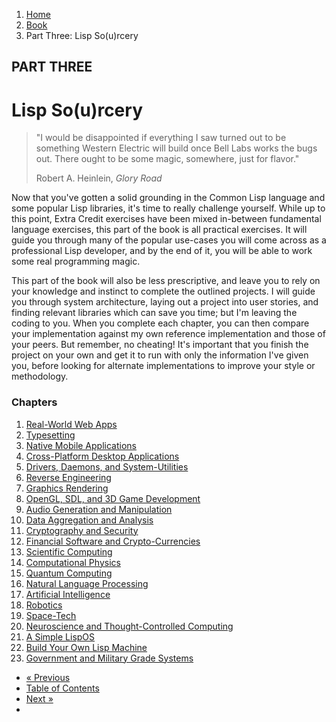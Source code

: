<ol class="breadcrumb">
  <li><a href="/">Home</a></li>
  <li><a href="/book/">Book</a></li>
  <li class="active">Part Three: Lisp So(u)rcery</li>
</ol>

## PART THREE

# Lisp So(u)rcery

> "I would be disappointed if everything I saw turned out to be something Western Electric will build once Bell Labs works the bugs out. There ought to be some magic, somewhere, just for flavor."
> <footer>Robert A. Heinlein, <em>Glory Road</em></footer>

Now that you've gotten a solid grounding in the Common Lisp language and some popular Lisp libraries, it's time to really challenge yourself.  While up to this point, Extra Credit exercises have been mixed in-between fundamental language exercises, this part of the book is all practical exercises.  It will guide you through many of the popular use-cases you will come across as a professional Lisp developer, and by the end of it, you will be able to work some real programming magic.

This part of the book will also be less prescriptive, and leave you to rely on your knowledge and instinct to complete the outlined projects.  I will guide you through system architecture, laying out a project into user stories, and finding relevant libraries which can save you time; but I'm leaving the coding to you.  When you complete each chapter, you can then compare your implementation against my own reference implementation and those of your peers.  But remember, no cheating!  It's important that you finish the project on your own and get it to run with only the information I've given you, before looking for alternate implementations to improve your style or methodology.

### Chapters

1. [Real-World Web Apps](/book/3-01-00-web-apps.md)
2. [Typesetting](/book/3-02-00-typesetting.md)
3. [Native Mobile Applications](/book/3-03-00-mobile.md)
4. [Cross-Platform Desktop Applications](/book/3-04-00-gui.md)
5. [Drivers, Daemons, and System-Utilities](/book/3-05-00-system-utils.md)
6. [Reverse Engineering](/book/3-06-00-reverse-engineering.md)
7. [Graphics Rendering](/book/3-07-00-graphics.md)
8. [OpenGL, SDL, and 3D Game Development](/book/3-08-00-gaming.md)
9. [Audio Generation and Manipulation](/book/3-09-00-audio.md)
10. [Data Aggregation and Analysis](/book/3-10-00-data.md)
11. [Cryptography and Security](/book/3-11-00-cryptosec.md)
12. [Financial Software and Crypto-Currencies](/book/3-12-00-fintech.md)
13. [Scientific Computing](/book/3-13-00-scientific-computing.md)
14. [Computational Physics](/book/3-14-00-computational-physics.md)
15. [Quantum Computing](/book/3-15-00-quantum-computing.md)
16. [Natural Language Processing](/book/3-16-00-nlp.md)
17. [Artificial Intelligence](/book/3-17-00-ai.md)
18. [Robotics](/book/3-18-00-robotics.md)
19. [Space-Tech](/book/3-19-00-space-tech.md)
20. [Neuroscience and Thought-Controlled Computing](/book/3-20-00-neurotech.md)
21. [A Simple LispOS](/book/3-21-00-lispos.md)
22. [Build Your Own Lisp Machine](/book/3-22-00-lisp-machine.md)
23. [Government and Military Grade Systems](/book/3-23-00-gov-mil.md)

<ul class="pager">
  <li class="previous"><a href="/book/2-21-0-review/">&laquo; Previous</a></li>
  <li><a href="/book/">Table of Contents</a></li>
  <li class="next"><a href="/book/3-01-00-web-apps/">Next &raquo;</a><li>
</ul>
